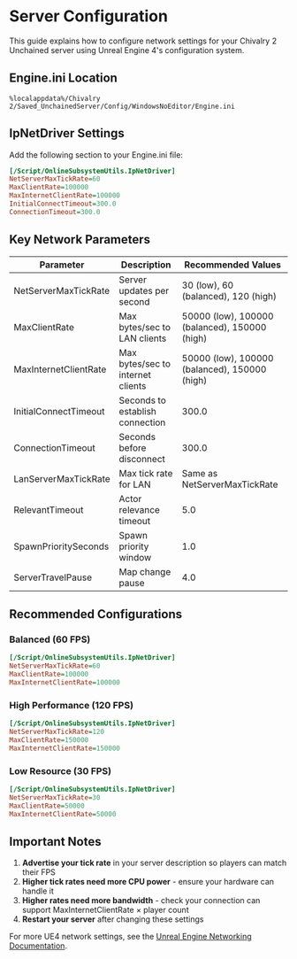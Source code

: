 # Server Configuration

This guide explains how to configure network settings for your Chivalry 2 Unchained server using Unreal Engine 4's configuration system.

## Engine.ini Location

```
%localappdata%/Chivalry 2/Saved_UnchainedServer/Config/WindowsNoEditor/Engine.ini
```

## IpNetDriver Settings

Add the following section to your Engine.ini file:

```ini
[/Script/OnlineSubsystemUtils.IpNetDriver]
NetServerMaxTickRate=60
MaxClientRate=100000
MaxInternetClientRate=100000
InitialConnectTimeout=300.0
ConnectionTimeout=300.0
```

## Key Network Parameters

| Parameter | Description | Recommended Values |
|-----------|-------------|-------------------|
| NetServerMaxTickRate | Server updates per second | 30 (low), 60 (balanced), 120 (high) |
| MaxClientRate | Max bytes/sec to LAN clients | 50000 (low), 100000 (balanced), 150000 (high) |
| MaxInternetClientRate | Max bytes/sec to internet clients | 50000 (low), 100000 (balanced), 150000 (high) |
| InitialConnectTimeout | Seconds to establish connection | 300.0 |
| ConnectionTimeout | Seconds before disconnect | 300.0 |
| LanServerMaxTickRate | Max tick rate for LAN | Same as NetServerMaxTickRate |
| RelevantTimeout | Actor relevance timeout | 5.0 |
| SpawnPrioritySeconds | Spawn priority window | 1.0 |
| ServerTravelPause | Map change pause | 4.0 |

## Recommended Configurations

### Balanced (60 FPS)
```ini
[/Script/OnlineSubsystemUtils.IpNetDriver]
NetServerMaxTickRate=60
MaxClientRate=100000
MaxInternetClientRate=100000
```

### High Performance (120 FPS)
```ini
[/Script/OnlineSubsystemUtils.IpNetDriver]
NetServerMaxTickRate=120
MaxClientRate=150000
MaxInternetClientRate=150000
```

### Low Resource (30 FPS)
```ini
[/Script/OnlineSubsystemUtils.IpNetDriver]
NetServerMaxTickRate=30
MaxClientRate=50000
MaxInternetClientRate=50000
```

## Important Notes

1. **Advertise your tick rate** in your server description so players can match their FPS
2. **Higher tick rates need more CPU power** - ensure your hardware can handle it
3. **Higher rates need more bandwidth** - check your connection can support MaxInternetClientRate × player count
4. **Restart your server** after changing these settings

For more UE4 network settings, see the [Unreal Engine Networking Documentation](https://docs.unrealengine.com/4.27/en-US/InteractiveExperiences/Networking/Overview/).
